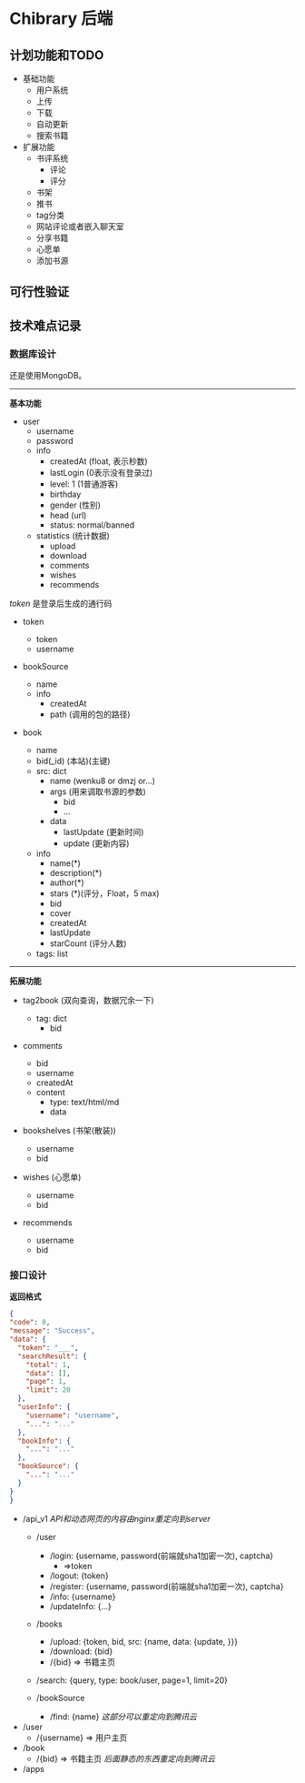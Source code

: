 # Chibrary 后端

## 计划功能和TODO

- 基础功能
    - 用户系统
    - 上传
    - 下载
    - 自动更新
    - 搜索书籍
- 扩展功能
    - 书评系统
        - 评论
        - 评分
    - 书架
    - 推书
    - tag分类
    - 网站评论或者嵌入聊天室
    - 分享书籍
    - 心愿单
    - 添加书源

## 可行性验证

## 技术难点记录

### 数据库设计

还是使用MongoDB。

---------

**基本功能**

- user
    - username
    - password
    - info
        - createdAt (float, 表示秒数)
        - lastLogin (0表示没有登录过)
        - level: 1 (1普通游客)
        - birthday
        - gender (性别)
        - head (url)
        - status: normal/banned
    - statistics (统计数据)
        - upload
        - download
        - comments
        - wishes
        - recommends

*token* 是登录后生成的通行码
- token
    - token
    - username

- bookSource
    - name
    - info
        - createdAt
        - path (调用的包的路径)

- book
    - name
    - bid(_id) (本站)(主键)
    - src: dict
        - name (wenku8 or dmzj or...)
        - args (用来调取书源的参数)
            - bid
            - ...
        - data
            - lastUpdate (更新时间)
            - update (更新内容)
    - info
        - name(*)
        - description(*)
        - author(*)
        - stars (*)(评分，Float，5 max)
        - bid
        - cover
        - createdAt
        - lastUpdate
        - starCount (评分人数)
    - tags: list

----------

**拓展功能**

- tag2book (双向查询，数据冗余一下)
    - tag: dict
        - bid

- comments
    - bid
    - username
    - createdAt
    - content
        - type: text/html/md
        - data

- bookshelves (书架(散装))
    - username
    - bid

- wishes (心愿单)
    - username
    - bid

- recommends
    - username
    - bid
    

### 接口设计

**返回格式**
```json
{
"code": 0,
"message": "Success",
"data": {
  "token": "___",
  "searchResult": {
    "total": 1,
    "data": [],
    "page": 1,
    "limit": 20
  },
  "userInfo": {
    "username": "username",
    "...": "..."
  },
  "bookInfo": {
    "...": "..."
  },
  "bookSource": {
    "...": "..."
  }
}
}
```

- /api_v1 *API和动态网页的内容由nginx重定向到server*
    - /user
        - /login: {username, password(前端就sha1加密一次), captcha}
            - =>token
        - /logout: {token}
        - /register: {username, password(前端就sha1加密一次), captcha}
        - /info: {username}
        - /updateInfo: {...}
    
    - /books
        - /upload: {token, bid, src: {name, data: {update, }}}
        - /download: {bid}
        - /{bid} => 书籍主页
    
    - /search: {query, type: book/user, page=1, limit=20}
    
    - /bookSource
        - /find: {name}
*这部分可以重定向到腾讯云*
- /user
    - /{username} => 用户主页
- /book
    - /{bid} => 书籍主页
*后面静态的东西重定向到腾讯云*
- /apps
